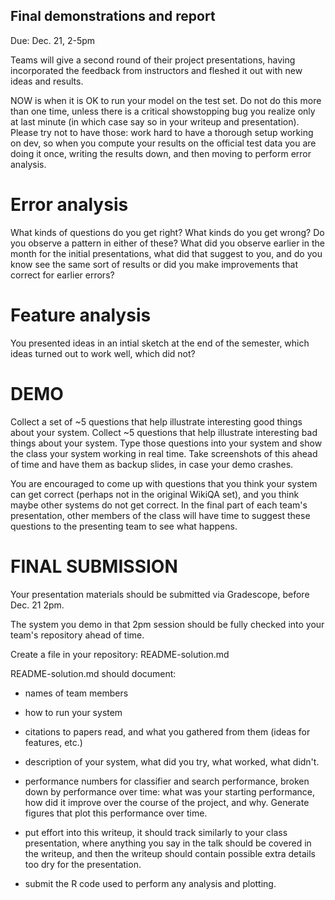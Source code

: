 ## Final demonstrations and report

Due: Dec. 21, 2-5pm

Teams will give a second round of their project presentations, having
incorporated the feedback from instructors and fleshed it out with new
ideas and results.

NOW is when it is OK to run your model on the test set.  Do not do
this more than one time, unless there is a critical showstopping bug
you realize only at last minute (in which case say so in your writeup
and presentation).  Please try not to have those: work hard to have a
thorough setup working on dev, so when you compute your results on the
official test data you are doing it once, writing the results down,
and then moving to perform error analysis.

Error analysis
==================

What kinds of questions do you get right?  What kinds do you get
wrong?  Do you observe a pattern in either of these?  What did you
observe earlier in the month for the initial presentations, what did
that suggest to you, and do you know see the same sort of results or
did you make improvements that correct for earlier errors?

Feature analysis
==================

You presented ideas in an intial sketch at the end of the semester,
which ideas turned out to work well, which did not?

DEMO
=================

Collect a set of ~5 questions that help illustrate interesting good
things about your system.  Collect ~5 questions that help illustrate
interesting bad things about your system.  Type those questions into
your system and show the class your system working in real time.  Take
screenshots of this ahead of time and have them as backup slides, in
case your demo crashes.

You are encouraged to come up with questions that you think your
system can get correct (perhaps not in the original WikiQA set), and
you think maybe other systems do not get correct.  In the final part
of each team's presentation, other members of the class will have time
to suggest these questions to the presenting team to see what happens.

FINAL SUBMISSION
================

Your presentation materials should be submitted via Gradescope, before
Dec. 21 2pm.

The system you demo in that 2pm session should be fully checked into
your team's repository ahead of time.

Create a file in your repository: README-solution.md

README-solution.md should document:

* names of team members

* how to run your system

* citations to papers read, and what you gathered from them (ideas for
  features, etc.)

* description of your system, what did you try, what worked, what
  didn't.

* performance numbers for classifier and search performance, broken
  down by performance over time: what was your starting performance,
  how did it improve over the course of the project, and why.
  Generate figures that plot this performance over time.

* put effort into this writeup, it should track similarly to your
  class presentation, where anything you say in the talk should be
  covered in the writeup, and then the writeup should contain possible
  extra details too dry for the presentation.

* submit the R code used to perform any analysis and plotting.
